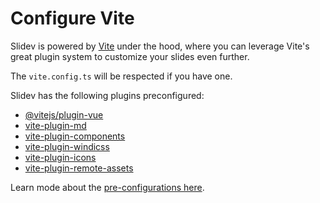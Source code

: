 # Configure Vite

Slidev is powered by [Vite](http://vitejs.dev/) under the hood, where you can leverage Vite's great plugin system to customize your slides even further.

The `vite.config.ts` will be respected if you have one.

Slidev has the following plugins preconfigured:

- [@vitejs/plugin-vue](https://github.com/vitejs/vite/tree/main/packages/plugin-vue)
- [vite-plugin-md](https://github.com/antfu/vite-plugin-md)
- [vite-plugin-components](https://github.com/antfu/vite-plugin-components)
- [vite-plugin-windicss](https://github.com/windicss/vite-plugin-windicss)
- [vite-plugin-icons](https://github.com/antfu/vite-plugin-icons)
- [vite-plugin-remote-assets](https://github.com/antfu/vite-plugin-remote-assets)

Learn mode about the [pre-configurations here](https://github.com/slidevjs/slidev/blob/main/packages/slidev/node/plugins/preset.ts).
